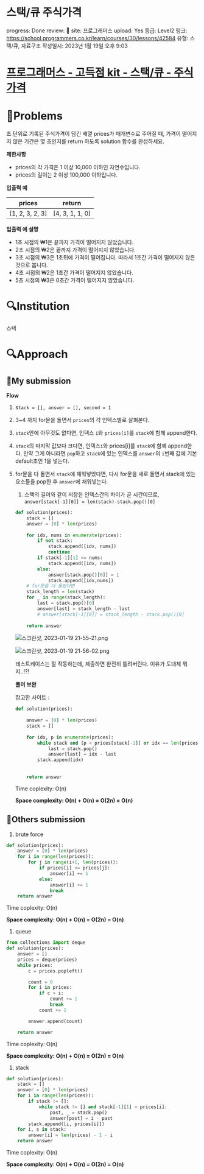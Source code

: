 # 스택/큐 주식가격

progress: Done
review: 🥜
site: 프로그래머스
upload: Yes
등급: Level2
링크: https://school.programmers.co.kr/learn/courses/30/lessons/42584
유형: 스택/큐, 자료구조
작성일시: 2023년 1월 19일 오후 9:03

# [프로그래머스 - 고득점 kit - 스택/큐 - 주식가격](https://school.programmers.co.kr/learn/courses/30/lessons/42584)

# 📖Problems

초 단위로 기록된 주식가격이 담긴 배열 prices가 매개변수로 주어질 때, 가격이 떨어지지 않은 기간은 몇 초인지를 return 하도록 solution 함수를 완성하세요.

**제한사항**

- prices의 각 가격은 1 이상 10,000 이하인 자연수입니다.
- prices의 길이는 2 이상 100,000 이하입니다.

**입출력 예**

| prices | return |
| --- | --- |
| [1, 2, 3, 2, 3] | [4, 3, 1, 1, 0] |

**입출력 예 설명**

- 1초 시점의 ₩1은 끝까지 가격이 떨어지지 않았습니다.
- 2초 시점의 ₩2은 끝까지 가격이 떨어지지 않았습니다.
- 3초 시점의 ₩3은 1초뒤에 가격이 떨어집니다. 따라서 1초간 가격이 떨어지지 않은 것으로 봅니다.
- 4초 시점의 ₩2은 1초간 가격이 떨어지지 않았습니다.
- 5초 시점의 ₩3은 0초간 가격이 떨어지지 않았습니다.

# 🔍Institution

스택

# 🔍Approach

## 🚩My submission

**Flow**

1. s`tack = [], answer = [], second = 1`
2. 3~4 까지 for문을 돌면서 `prices`의 각 인덱스별로 살펴본다.
3. `stack`안에 아무것도 없다면, 인덱스 `i`와 `prices[i]`를 `stack`에 함께 append한다.  
4. `stack`의 마지막 값보다 크다면, 인덱스`i`와 prices[i]를 `stack`에 함께 append한다. 만약 그게 아니라면 `pop`하고 `stack`에 있는 인덱스를 `answer`의 `i`번째 값에 기본 default초인 1을 넣는다.
5. for문을 다 돌면서 `stack`에 채워넣었다면, 다시 for문을 새로 돌면서 stack에 있는 요소들을 pop한 후 `answer`에 채워넣는다.
    1. 스택의 길이와 같이 저장한 인덱스간의 차이가 곧 시간이므로, `answer[stack[-1][0]] = len(stack)-stack.pop()[0]`
    
    ```python
    def solution(prices):
        stack = []
        answer = [0] * len(prices)
        
        for idx, nums in enumerate(prices):
            if not stack:
                stack.append([idx, nums])
                continue
            if stack[-1][1] <= nums:
                stack.append([idx, nums])
            else:
                answer[stack.pop()[0]] = 1
                stack.append([idx,nums])
        # for문을 다 돌았다면
        stack_length = len(stack)
        for _ in range(stack_length):
            last = stack.pop()[0] 
            answer[last] = stack_length - last
            # answer[stack[-1][0]] = stack_length - stack.pop()[0]
        
        return answer
    ```
    
    ![스크린샷, 2023-01-19 21-55-21.png](%E1%84%89%E1%85%B3%E1%84%90%E1%85%A2%E1%86%A8%20%E1%84%8F%E1%85%B2%20%E1%84%8C%E1%85%AE%E1%84%89%E1%85%B5%E1%86%A8%E1%84%80%E1%85%A1%E1%84%80%E1%85%A7%E1%86%A8%20270b92d39249459a807f188eb7dd2037/%25EC%258A%25A4%25ED%2581%25AC%25EB%25A6%25B0%25EC%2583%25B7_2023-01-19_21-55-21.png)
    
    ![스크린샷, 2023-01-19 21-56-02.png](%E1%84%89%E1%85%B3%E1%84%90%E1%85%A2%E1%86%A8%20%E1%84%8F%E1%85%B2%20%E1%84%8C%E1%85%AE%E1%84%89%E1%85%B5%E1%86%A8%E1%84%80%E1%85%A1%E1%84%80%E1%85%A7%E1%86%A8%20270b92d39249459a807f188eb7dd2037/%25EC%258A%25A4%25ED%2581%25AC%25EB%25A6%25B0%25EC%2583%25B7_2023-01-19_21-56-02.png)
    
    테스트케이스는 잘 작동하는데, 제출하면 완전히 틀려버린다. 이유가 도대체 뭐지..!?!
    
    **풀이 보완**
    
    참고한 사이트 : 
    
    ```python
    def solution(prices):
        
        answer = [0] * len(prices)
        stack = []
        
        for idx, p in enumerate(prices):
            while stack and (p < prices[stack[-1]] or idx == len(prices)-1):
                last = stack.pop()
                answer[last] = idx - last
            stack.append(idx)
        
        
        return answer
    ```
    
    Time coplexity: O(n)
    
    **Space complexity: O(n) + O(n) = O(2n) = O(n)**
    

## 🚩Others submission

1. brute force 

```python
def solution(prices):
    answer = [0] * len(prices)
    for i in range(len(prices)):
        for j in range(i+1, len(prices)):
            if prices[i] <= prices[j]:
                answer[i] += 1
            else:
                answer[i] += 1
                break
    return answer
```

Time coplexity: O(n)

**Space complexity: O(n) + O(n) = O(2n) = O(n)**

1. queue

```python
from collections import deque
def solution(prices):
    answer = []
    prices = deque(prices)
    while prices:
        c = prices.popleft()

        count = 0
        for i in prices:
            if c > i:
                count += 1
                break
            count += 1

        answer.append(count)

    return answer
```

Time coplexity: O(n)

**Space complexity: O(n) + O(n) = O(2n) = O(n)**

1. stack

```python
def solution(prices):
    stack = []
    answer = [0] * len(prices)
    for i in range(len(prices)):
        if stack != []:
            while stack != [] and stack[-1][1] > prices[i]:
                past, _ = stack.pop()
                answer[past] = i - past
        stack.append([i, prices[i]])
    for i, s in stack:
        answer[i] = len(prices) - 1 - i
    return answer
```

Time coplexity: O(n)

**Space complexity: O(n) + O(n) = O(2n) = O(n)**
